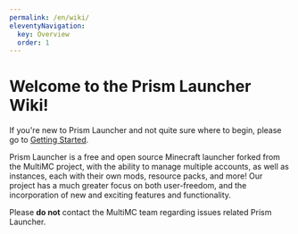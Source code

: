 ```yaml
---
permalink: /en/wiki/
eleventyNavigation:
  key: Overview
  order: 1
--- 
```


# Welcome to the Prism Launcher Wiki!

If you're new to Prism Launcher and not quite sure where to begin, please go to [Getting Started](./getting-started).

Prism Launcher is a free and open source Minecraft launcher forked from the MultiMC project, with the ability to manage multiple accounts, as well as instances, each with their own mods, resource packs, and more! Our project has a much greater focus on both user-freedom, and the incorporation of new and exciting features and functionality.

Please **do not** contact the MultiMC team regarding issues related Prism Launcher.
